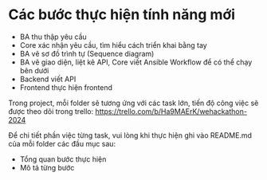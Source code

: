 # Các bước thực hiện tính năng mới

- BA thu thập yêu cầu 
- Core xác nhận yêu cầu, tìm hiểu cách triển khai bằng tay
- BA vẽ sơ đồ trình tự (Sequence diagram)
- BA vẽ giao diện, liệt kê API, Core viết Ansible Workflow để có thể chạy bên dưới
- Backend viết API
- Frontend thực hiện frontend

Trong project, mỗi folder sẽ tương ứng với các task lớn, tiến độ công việc sẽ được theo dõi trong trello:
https://trello.com/b/Ha9MAErK/wehackathon-2024

Để chi tiết phần việc từng task, vui lòng khi thực hiện ghi vào README.md của mỗi folder các đầu mục sau:
- Tổng quan bước thực hiện
- Mô tả từng bước